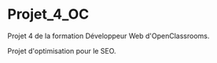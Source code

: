 # Projet_4_OC

Projet 4 de la formation Développeur Web d'OpenClassrooms.

Projet d'optimisation pour le SEO.
